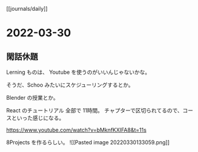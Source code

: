 [[journals/daily]]
# 2022-03-30

## 閑話休題

Lerning ものは、 Youtube を使うのがいいんじゃないかな。

そうだ、Schoo みたいにスケジューリングするとか。

Blender の授業とか。

React のチュートリアル 全部で 11時間。
チャプターで区切られてるので、コースといった感じになる。

https://www.youtube.com/watch?v=bMknfKXIFA8&t=11s

8Projects を作るらしい。
![[Pasted image 20220330133059.png]]

